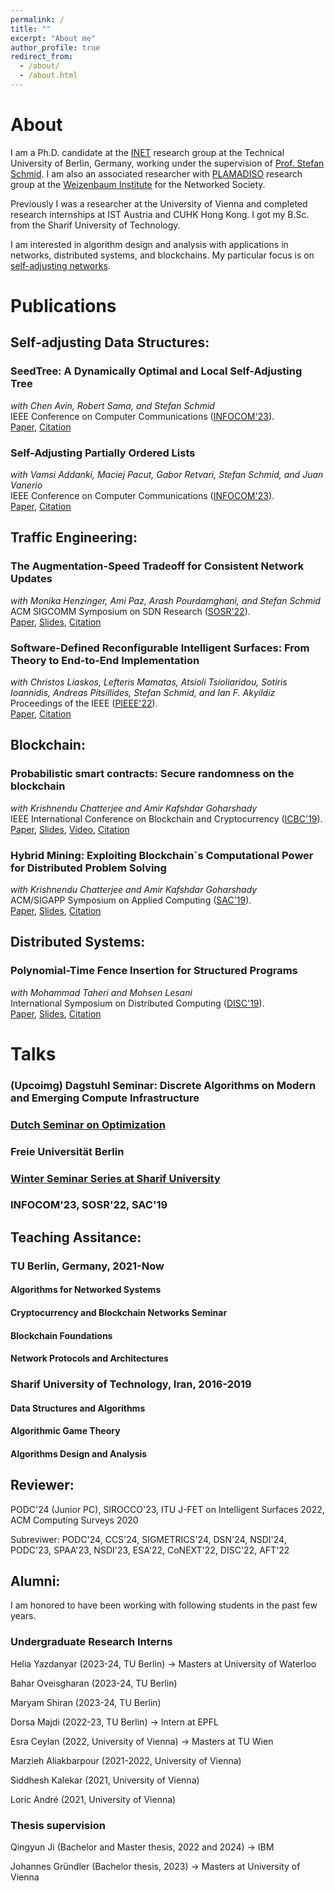 ```yaml
---
permalink: /
title: ""
excerpt: "About me"
author_profile: true
redirect_from: 
  - /about/
  - /about.html
---
```


# About

I am a Ph.D. candidate at the <a href="https://www.linkedin.com/company/inet-tuberlin/">INET</a> research group at the Technical University of Berlin, Germany, working under the supervision of <a href="https://schmiste.github.io/">Prof. Stefan Schmid</a>. I am also an associated researcher with <a href="https://plamadiso.weizenbaum-institut.de">PLAMADISO</a>
research group at the <a href="https://www.weizenbaum-institut.de/en">Weizenbaum Institute</a> for the Networked Society.

Previously I was a researcher at the University of Vienna and completed research internships at IST Austria and CUHK Hong Kong. I got my B.Sc. from the Sharif University of Technology.

I am interested in algorithm design and analysis with applications in networks, distributed systems, and blockchains. My particular focus is on [self-adjusting networks](https://self-adjusting.net/).

# Publications

## Self-adjusting Data Structures:

### SeedTree: A Dynamically Optimal and Local Self-Adjusting Tree
*with Chen Avin, Robert Sama, and Stefan Schmid*\
IEEE Conference on Computer Communications ([INFOCOM'23](https://infocom2023.ieee-infocom.org/)).\
[Paper](INFOCOM23SeedTree.pdf), [Citation](INFOCOM23SeedTree.bib)


### Self-Adjusting Partially Ordered Lists
*with Vamsi Addanki, Maciej Pacut, Gabor Retvari, Stefan Schmid, and Juan  Vanerio*\
IEEE Conference on Computer Communications ([INFOCOM'23](https://infocom2023.ieee-infocom.org/)).\
[Paper](INFOCOM23List.pdf), [Citation](INFOCOM23List.bib)

## Traffic Engineering:

### The Augmentation-Speed Tradeoff for Consistent Network Updates
*with Monika Henzinger, Ami Paz, Arash Pourdamghani, and Stefan Schmid*\
ACM SIGCOMM Symposium on SDN Research ([SOSR'22](https://conferences.sigcomm.org/sosr/2022/)).\
[Paper](https://dl.acm.org/doi/10.1145/3563647.3563655), [Slides](SOSR22-Slides.pdf), [Citation](SOSR22Tradeoff.bib)


### Software-Defined Reconfigurable Intelligent Surfaces: From Theory to End-to-End Implementation
*with Christos Liaskos, Lefteris Mamatas, Atsioli Tsioliaridou, Sotiris Ioannidis, Andreas Pitsillides, Stefan Schmid, and Ian F. Akyildiz*\
Proceedings of the IEEE ([PIEEE'22](https://proceedingsoftheieee.ieee.org/september-2022/)).\
[Paper](https://ieeexplore.ieee.org/abstract/document/9769768), [Citation](PIEEE22SDR.bib)


## Blockchain:


### Probabilistic smart contracts: Secure randomness on the blockchain
*with Krishnendu Chatterjee and Amir Kafshdar Goharshady*\
IEEE International Conference on Blockchain and Cryptocurrency ([ICBC'19](https://icbc2019.ieee-icbc.org/)).\
[Paper](ICBC2019.pdf), [Slides](ICBC2019-Slides.pdf), [Video](https://youtu.be/ilWwCqGA-_Y?t=64), [Citation](ICBC19Random.bib)

### Hybrid Mining: Exploiting Blockchain`s Computational Power for Distributed Problem Solving
*with Krishnendu Chatterjee and Amir Kafshdar Goharshady*\
ACM/SIGAPP Symposium on Applied Computing ([SAC'19](https://www.sigapp.org/sac/sac2019/)).\
[Paper](https://dl.acm.org/doi/abs/10.1145/3297280.3297319), [Slides](SAC2019-Slides.pdf), [Citation](SAC19HybridMining.bib)


## Distributed Systems:

### Polynomial-Time Fence Insertion for Structured Programs
*with Mohammad Taheri and Mohsen Lesani*\
International Symposium on Distributed Computing ([DISC'19](http://www.disc-conference.org/wp/disc2019/)).\
[Paper](https://drops.dagstuhl.de/opus/volltexte/2019/11341/), [Slides](DISC2019-Slides.pdf), [Citation](DISC19Fence.bib)

# Talks

### (Upcoimg) Dagstuhl Seminar: Discrete Algorithms on Modern and Emerging Compute Infrastructure
### [Dutch Seminar on Optimization](https://wsc.project.cwi.nl/dutch-optimization-seminar/events/seminar-danish-kashaev-cwi-and-arash-pourdamghani-tu-berlin-2-phd-talks)
### Freie Universität Berlin
### [Winter Seminar Series at Sharif University](https://www.youtube.com/watch?v=op_x7zDYK2A)
### INFOCOM'23, SOSR'22, SAC'19 


## Teaching Assitance:
### TU Berlin, Germany, 2021-Now
#### Algorithms for Networked Systems 
#### Cryptocurrency and Blockchain Networks Seminar
#### Blockchain Foundations
#### Network Protocols and Architectures

### Sharif University of Technology, Iran, 2016-2019
#### Data Structures and Algorithms
#### Algorithmic Game Theory
#### Algorithms Design and Analysis

## Reviewer:
PODC'24 (Junior PC), SIROCCO'23, ITU J-FET on Intelligent Surfaces 2022, ACM Computing Surveys 2020

Subreviwer: PODC'24, CCS'24, SIGMETRICS'24, DSN'24, NSDI'24, PODC'23, SPAA'23, NSDI'23, ESA'22, CoNEXT'22, DISC'22, AFT'22

## Alumni:
I am honored to have been working with following students in the past few years.

### Undergraduate Research Interns
Helia Yazdanyar (2023-24, TU Berlin) -> Masters at University of Waterloo

Bahar Oveisgharan (2023-24, TU Berlin) 

Maryam Shiran (2023-24, TU Berlin) 

Dorsa Majdi (2022-23, TU Berlin) -> Intern at EPFL

Esra Ceylan (2022, University of Vienna) -> Masters at TU Wien

Marzieh Aliakbarpour (2021-2022, University of Vienna)

Siddhesh Kalekar (2021, University of Vienna)

Loric André (2021, University of Vienna)

### Thesis supervision
Qingyun Ji (Bachelor and Master thesis, 2022 and 2024) -> IBM

Johannes Gründler (Bachelor thesis, 2023) -> Masters at University of Vienna






